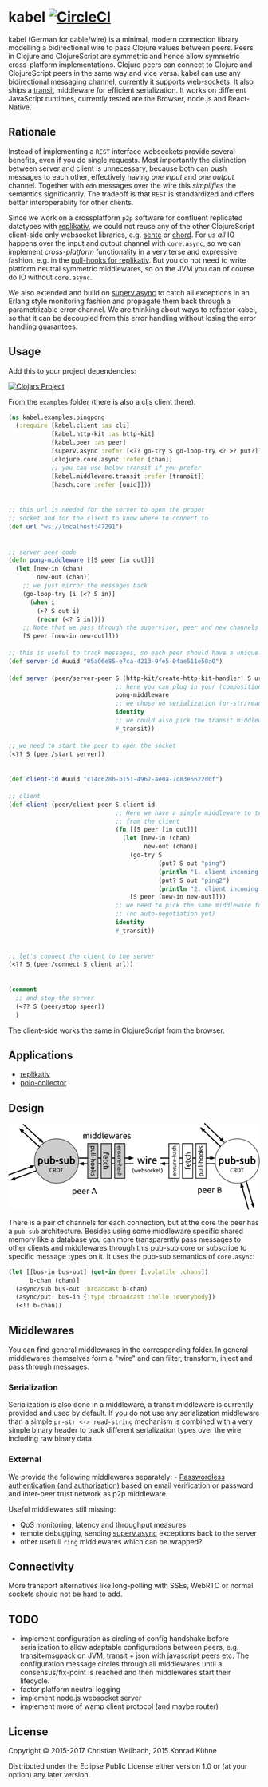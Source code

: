 # kabel [![CircleCI](https://circleci.com/gh/replikativ/kabel.svg?style=svg)](https://circleci.com/gh/replikativ/kabel)

kabel (German for cable/wire) is a minimal, modern connection library modelling
a bidirectional wire to pass Clojure values between peers. Peers in Clojure and
ClojureScript are symmetric and hence allow symmetric cross-platform
implementations. Clojure peers can connect to Clojure and ClojureScript peers in
the same way and vice versa. kabel can use any bidirectional messaging channel,
currently it supports web-sockets. It also ships
a [transit](https://github.com/cognitect/transit-format) middleware for
efficient serialization. It works on different JavaScript runtimes, currently
tested are the Browser, node.js and React-Native.


## Rationale

Instead of implementing a `REST` interface websockets provide several
benefits, even if you do single requests. Most importantly the
distinction between server and client is unnecessary, because both can
push messages to each other, effectively having *one input* and *one
output* channel. Together with `edn` messages over the wire this
_simplifies_ the semantics significantly. The tradeoff is that `REST` is
standardized and offers better interoperablity for other clients.

Since we work on a crossplatform `p2p` software for confluent
replicated datatypes with
[replikativ](https://github.com/replikativ/replikativ), we could not
reuse any of the other ClojureScript client-side only websocket
libraries, e.g. [sente](https://github.com/ptaoussanis/sente) or
[chord](https://github.com/jarohen/chord). For us _all_ IO happens
over the input and output channel with `core.async`, so we can
implement *cross-platform* functionality in a very terse and
expressive fashion, e.g. in the [pull-hooks for
replikativ](https://github.com/replikativ/replikativ/blob/master/src/replikativ/p2p/hooks.cljc). But
you do not need to write platform neutral symmetric middlewares, so on
the JVM you can of course do IO without `core.async`. 

We also extended and build
on [superv.async](https://github.com/replikativ/superv.async/) to catch all
exceptions in an Erlang style monitoring fashion and propagate them back through
a parametrizable error channel. We are thinking about ways to refactor kabel, so
that it can be decoupled from this error handling without losing the error
handling guarantees.

## Usage

Add this to your project dependencies:

[![Clojars Project](http://clojars.org/io.replikativ/kabel/latest-version.svg)](http://clojars.org/io.replikativ/kabel)

From the `examples` folder (there is also a cljs client there):

~~~ clojure
(ns kabel.examples.pingpong
  (:require [kabel.client :as cli]
            [kabel.http-kit :as http-kit]
            [kabel.peer :as peer]
            [superv.async :refer [<?? go-try S go-loop-try <? >? put?]]
            [clojure.core.async :refer [chan]]
            ;; you can use below transit if you prefer
            [kabel.middleware.transit :refer [transit]]
            [hasch.core :refer [uuid]]))


;; this url is needed for the server to open the proper
;; socket and for the client to know where to connect to
(def url "ws://localhost:47291")


;; server peer code
(defn pong-middleware [[S peer [in out]]]
  (let [new-in (chan)
        new-out (chan)]
    ;; we just mirror the messages back
    (go-loop-try [i (<? S in)]
      (when i
        (>? S out i)
        (recur (<? S in))))
    ;; Note that we pass through the supervisor, peer and new channels
    [S peer [new-in new-out]]))

;; this is useful to track messages, so each peer should have a unique id
(def server-id #uuid "05a06e85-e7ca-4213-9fe5-04ae511e50a0")

(def server (peer/server-peer S (http-kit/create-http-kit-handler! S url server-id) server-id
                              ;; here you can plug in your (composition of) middleware(s)
                              pong-middleware
                              ;; we chose no serialization (pr-str/read-string by default)
                              identity
                              ;; we could also pick the transit middleware
                              #_transit))

;; we need to start the peer to open the socket
(<?? S (peer/start server))


(def client-id #uuid "c14c628b-b151-4967-ae0a-7c83e5622d0f")

;; client
(def client (peer/client-peer S client-id
                              ;; Here we have a simple middleware to trigger some roundtrips
                              ;; from the client
                              (fn [[S peer [in out]]]
                                (let [new-in (chan)
                                      new-out (chan)]
                                  (go-try S
                                          (put? S out "ping")
                                          (println "1. client incoming message:" (<? S in))
                                          (put? S out "ping2")
                                          (println "2. client incoming message:" (<? S in)))
                                  [S peer [new-in new-out]]))
                              ;; we need to pick the same middleware for serialization
                              ;; (no auto-negotiation yet)
                              identity
                              #_transit))


;; let's connect the client to the server
(<?? S (peer/connect S client url))


(comment
  ;; and stop the server
  (<?? S (peer/stop speer))
  )
~~~

The client-side works the same in ClojureScript from the browser.

## Applications

- [replikativ](https://github.com/replikativ/replikativ)
- [polo-collector](https://github.com/replikativ/polo-collector)

## Design

![Example pub-sub architecture of replikativ](./peering.png)

There is a pair of channels for each connection, but at the core the
peer has a `pub-sub` architecture. Besides using some middleware
specific shared memory like a database you can more transparently pass
messages to other clients and middlewares through this pub-sub core or
subscribe to specific message types on it. It uses the pub-sub
semantics of `core.async`:

~~~ clojure
(let [[bus-in bus-out] (get-in @peer [:volatile :chans])
      b-chan (chan)]
  (async/sub bus-out :broadcast b-chan)
  (async/put! bus-in {:type :broadcast :hello :everybody})
  (<!! b-chan))
~~~


## Middlewares

You can find general middlewares in the corresponding folder. In
general middlewares themselves form a "wire" and can filter,
transform, inject and pass through messages.

### Serialization

Serialization is also done in a middleware, a transit middleware is currently
provided and used by default. If you do not use any serialization middleware
than a simple `pr-str <-> read-string` mechanism is combined with a very simple
binary header to track different serialization types over the wire including raw
binary data.


### External

We provide the following middlewares separately: - [Passwordless
authentication (and
authorisation)](https://github.com/replikativ/kabel-auth) based on
email verification or password and inter-peer trust network as p2p
middleware.

Useful middlewares still missing:
- QoS monitoring, latency and throughput measures
- remote debugging,
  sending [superv.async](https://github.com/replikativ/superv.async) exceptions
  back to the server
- other usefull `ring` middlewares which can be wrapped?

## Connectivity

More transport alternatives like long-polling with
SSEs, WebRTC or normal sockets should not be hard to add.


## TODO
- implement configuration as circling of config handshake before serialization
  to allow adaptable configurations between peers, e.g. transit+msgpack on JVM,
  transit + json with javascript peers etc. The configuration message circles
  through all middlewares until a consensus/fix-point is reached and then
  middlewares start their lifecycle.
- factor platform neutral logging
- implement node.js websocket server
- implement more of wamp client protocol (and maybe router)

## License

Copyright © 2015-2017 Christian Weilbach, 2015 Konrad Kühne

Distributed under the Eclipse Public License either version 1.0 or (at
your option) any later version.
